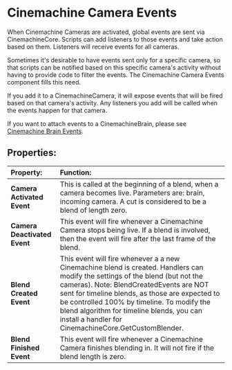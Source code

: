# Cinemachine Camera Events

When Cinemachine Cameras are activated, global events are sent via CinemachineCore.  Scripts can add listeners to those events and take action based on them.  Listeners will receive events for all cameras.

Sometimes it's desirable to have events sent only for a specific camera, so that scripts can be notified based on this specific camera's activity without having to provide code to filter the events.  The Cinemachine Camera Events component fills this need.

If you add it to a CinemachineCamera, it will expose events that will be fired based on that camera's activity.  Any listeners you add will be called when the events happen for that camera.

If you want to attach events to a CinemachineBrain, please see [Cinemachine Brain Events](CinemachineBrainEvents.md).

## Properties:

| **Property:** | **Function:** |
|:---|:---|
| __Camera Activated Event__ | This is called at the beginning of a blend, when a camera becomes live.  Parameters are: brain, incoming camera. A cut is considered to be a blend of length zero. |
| __Camera Deactivated Event__ | This event will fire whenever a Cinemachine Camera stops being live.  If a blend is involved, then the event will fire after the last frame of the blend. |
| __Blend Created Event__ | This event will fire whenever a a new Cinemachine blend is created. Handlers can modify the settings of the blend (but not the cameras).  Note: BlendCreatedEvents are NOT sent for timeline blends, as those are expected to be controlled 100% by timeline. To modify the blend algorithm for timeline blends, you can install a handler for CinemachineCore.GetCustomBlender. |
| __Blend Finished Event__ | This event will fire whenever a Cinemachine Camera finishes blending in.  It will not fire if the blend length is zero. |


